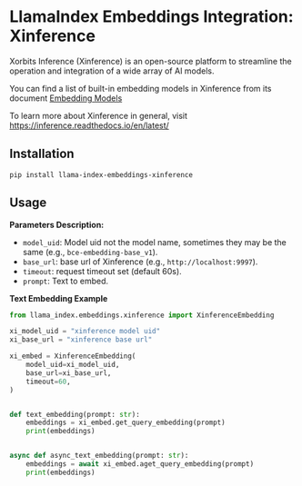 # LlamaIndex Embeddings Integration: Xinference

Xorbits Inference (Xinference) is an open-source platform to streamline the operation and integration of a wide array of AI models. 

You can find a list of built-in embedding models in Xinference from its document [Embedding Models](https://inference.readthedocs.io/en/latest/models/builtin/embedding/index.html)

To learn more about Xinference in general, visit https://inference.readthedocs.io/en/latest/

## Installation

```shell
pip install llama-index-embeddings-xinference
```

## Usage

**Parameters Description:**

   - `model_uid`: Model uid not the model name, sometimes they may be the same (e.g., `bce-embedding-base_v1`).
   - `base_url`: base url of Xinference (e.g., `http://localhost:9997`).
   - `timeout`: request timeout set (default 60s).
   - `prompt`: Text to embed.

**Text Embedding Example**

```python
from llama_index.embeddings.xinference import XinferenceEmbedding

xi_model_uid = "xinference model uid"
xi_base_url = "xinference base url"

xi_embed = XinferenceEmbedding(
    model_uid=xi_model_uid,
    base_url=xi_base_url,
    timeout=60,
)


def text_embedding(prompt: str):
    embeddings = xi_embed.get_query_embedding(prompt)
    print(embeddings)


async def async_text_embedding(prompt: str):
    embeddings = await xi_embed.aget_query_embedding(prompt)
    print(embeddings)
    
```

